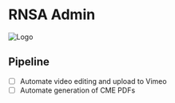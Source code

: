# RNSA Admin

![Logo](https://drive.google.com/uc?export=view&id=1zX1nCk15vABbR8ZCFz2NGYenViSufF9c)


## Pipeline

- [ ] Automate video editing and upload to Vimeo
- [ ] Automate generation of CME PDFs
